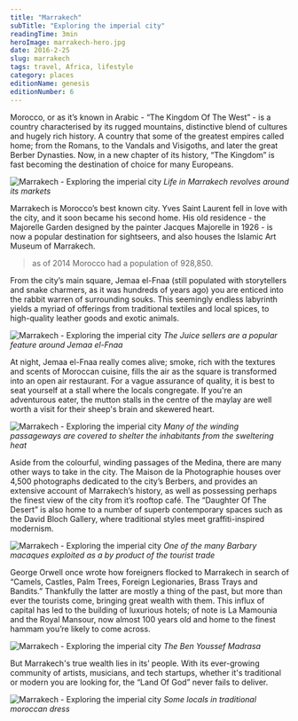 ```yaml
---
title: "Marrakech"
subTitle: "Exploring the imperial city"
readingTime: 3min
heroImage: marrakech-hero.jpg
date: 2016-2-25
slug: marrakech
tags: travel, Africa, lifestyle 
category: places
editionName: genesis
editionNumber: 6
---
```


Morocco, or as it’s known in Arabic - “The Kingdom Of The West” - is a country characterised by its rugged mountains, distinctive blend of cultures and hugely rich history. A country that some of the greatest empires called home; from the Romans, to the Vandals and Visigoths, and later the great Berber Dynasties. Now, in a new chapter of its history, “The Kingdom” is fast becoming the destination of choice for many Europeans.

![Marrakech - Exploring the imperial city](a.jpg)
*Life in Marrakech revolves around its markets*

Marrakech is Morocco’s best known city. Yves Saint Laurent fell in love with the city, and it soon became his second home. His old residence - the Majorelle Garden designed by the painter Jacques Majorelle in 1926 - is now a popular destination for sightseers, and also houses the Islamic Art Museum of Marrakech.

>as of 2014 Morocco had a population of 928,850.

From the city’s main square, Jemaa el-Fnaa (still populated with storytellers and snake charmers, as it was hundreds of years ago) you are enticed into the rabbit warren of surrounding souks. This seemingly endless labyrinth yields a myriad of offerings from traditional textiles and local spices, to high-quality leather goods and exotic animals.

![Marrakech - Exploring the imperial city](b.jpg)
*The Juice sellers are a popular feature around Jemaa el-Fnaa*

At night, Jemaa el-Fnaa really comes alive; smoke, rich with the textures and scents of Moroccan cuisine, fills the air as the square is transformed into an open air restaurant. For a vague assurance of quality, it is best to seat yourself at a stall where the locals congregate. If you're an adventurous eater, the mutton stalls in the centre of the maylay are well worth a visit for their sheep's brain and skewered heart.

![Marrakech - Exploring the imperial city](c.jpg)
*Many of the winding passageways are covered to shelter the inhabitants from the sweltering heat*

Aside from the colourful, winding passages of the Medina, there are many other ways to take in the city. The Maison de la Photographie houses over 4,500 photographs dedicated to the city’s Berbers, and provides an extensive account of Marrakech’s history, as well as possessing perhaps the finest view of the city from it’s rooftop café. The “Daughter Of The Desert” is also home to a number of superb contemporary spaces such as the David Bloch Gallery, where traditional styles meet graffiti-inspired modernism.

![Marrakech - Exploring the imperial city](d.jpg)
*One of the many Barbary macaques exploited as a by product of the tourist trade*

George Orwell once wrote how foreigners flocked to Marrakech in search of “Camels, Castles, Palm Trees, Foreign Legionaries, Brass Trays and Bandits.” Thankfully the latter are mostly a thing of the past, but more than ever the tourists come, bringing great wealth with them. This influx of capital has led to the building of luxurious hotels; of note is La Mamounia and the Royal Mansour, now almost 100 years old and home to the finest hammam you’re likely to come across.

![Marrakech - Exploring the imperial city](e.jpg)
*The Ben Youssef Madrasa*

But Marrakech's true wealth lies in its’ people. With its ever-growing community of artists, musicians, and tech startups, whether it's traditional or modern you are looking for, the “Land Of God” never fails to deliver.

![Marrakech - Exploring the imperial city](f.jpg)
*Some locals in traditional moroccan dress*
